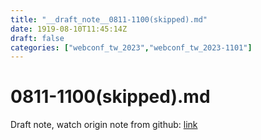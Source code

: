 ```yaml
---
title: "__draft_note__0811-1100(skipped).md"
date: 1919-08-10T11:45:14Z
draft: false
categories: ["webconf_tw_2023","webconf_tw_2023-1101"]
---
```


# 0811-1100(skipped).md

Draft note, watch origin note from github: [link](https://github.com/tinghaolai/just-random-note/blob/master/webconf_tw_2023/1101/0811-1100(skipped).md)